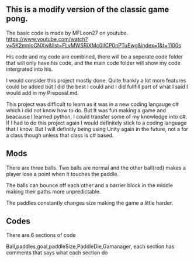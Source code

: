 ## This is a modify version of the classic game pong.
The basic code is made by MFLeon27 on youtube. https://www.youtube.com/watch?v=5K2mnjoCNXw&list=FLvMWSRiXMc0lICP0nPTuEwg&index=1&t=1100s

His code and my code are combined, there will be a seperate code folder that will only have his code, and the main code folder will show my code intergrated into his.

I would consider this project mostly done. Quite frankly a lot more features could be added but I did the best I could and I did fullfill part of what I said I would add in my Preposal.md.

This project was difficult to learn as it was in a new coding langauge c# which i did not know how to do. But It was fun making a game and beacause I learned python, I could transfer some of my knowledge into c#. If I had to do this project again I would definitely stick to a coding language that I know. But I will definitly being using Unity again in the future, not a for a class though unless that class is c# based. 


## Mods
There are three balls. Two balls are normal and the other ball(red) makes a player lose a point when it touches the paddle.

The balls can bounce off each other and a barrier block in the middle making their paths more unpredictable.

The paddles constantly changes size making the game a little harder.

## Codes

There are 6 sections of code

Ball,paddles,goal,paddleSize,PaddleDie,Gamanager, each section has comments that says what each section do
